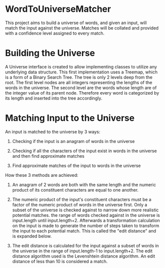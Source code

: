WordToUniverseMatcher
=====================

This project aims to build a universe of words, and given an input, will match the input against the universe. Matches will be collated and provided with a confidence level assigned to every match.

Building the Universe
=====================

A Universe interface is created to allow implementing classes to utilize any underlying data structure. This first implementation uses a Treemap, which is a form of a Binary Search Tree. The tree is only 2 levels deep from the root. The first level nodes are all integers representing the lengths of the words in the universe. The second level are the words whose length are of the integer value of its parent node. Therefore every word is categorized by its length and inserted into the tree accordingly.

Matching Input to the Universe
==============================

An input is matched to the universe by 3 ways:

1) Checking if the input is an anagram of words in the universe 

2) Checking if all the characters of the input exist in words in the universe and then find approximate matches

3) Find approximate matches of the input to words in the universe 

How these 3 methods are achieved:

1) An anagram of 2 words are both with the same length and the numeric product of its constituent characters are equal to one another.

2) The numeric product of the input's constituent characters must be a factor of the numeric product of words in the universe first. Only a subset of the universe is checked against to narrow down more realistic potential matches. the range of words checked against in the universe is input.length until input.length+2. Afterwards a transformation calculation on the input is made to generate the number of steps taken to transform the input to each potential match. This is called the "edit distance" and is expanded below.

3) The edit distance is calculated for the input against a subset of words in the universe in the range of input.length-1 to input.length+2. The edit distance algorithm used is the Levenshtein distance algorithm. An edit distance of less than 10 is considered a match.


